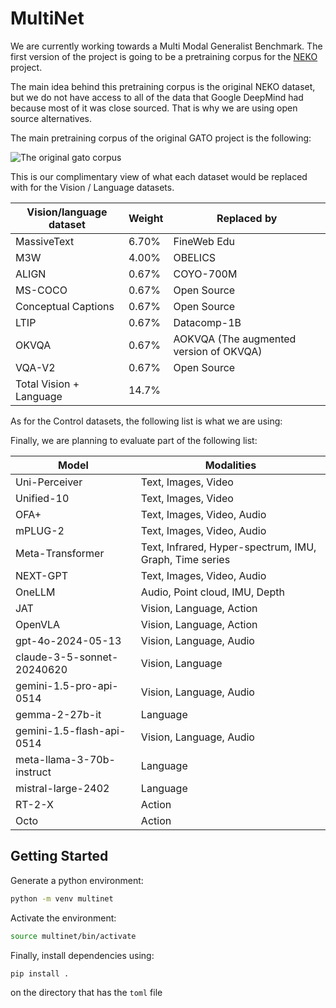 # MultiNet

We are currently working towards a Multi Modal Generalist Benchmark. The first
version of the project is going to be a pretraining corpus for the
[NEKO](https://github.com/ManifoldRG/Neko) project.

The main idea behind this pretraining corpus is the original NEKO dataset, but
we do not have access to all of the data that Google DeepMind had because most
of it was close sourced. That is why we are using open source alternatives.

The main pretraining corpus of the original GATO project is the following:

![The original gato corpus](./assets/gato_corpus.png)

This is our complimentary view of what each dataset would be replaced with for the Vision / Language datasets.

| Vision/language dataset | Weight | Replaced by                            |
| ----------------------- | ------ | ---------------------------------------|
| MassiveText             | 6.70%  | FineWeb Edu                            |
| M3W                     | 4.00%  | OBELICS                                |
| ALIGN                   | 0.67%  | COYO-700M                              |
| MS-COCO                 | 0.67%  | Open Source                            |
| Conceptual Captions     | 0.67%  | Open Source                            |
| LTIP                    | 0.67%  | Datacomp-1B                            |
| OKVQA                   | 0.67%  | AOKVQA (The augmented version of OKVQA)|
| VQA-V2                  | 0.67%  | Open Source                            |
| Total Vision + Language | 14.7%  |                                        |


As for the Control datasets, the following list is what we are using:



Finally, we are planning to evaluate part of the following list:

| Model                       | Modalities                                                |
|-----------------------------|-----------------------------------------------------------|
| Uni-Perceiver               | Text, Images, Video                                       |
| Unified-10                  | Text, Images, Video                                       |
| OFA+                        | Text, Images, Video, Audio                                |
| mPLUG-2                     | Text, Images, Video, Audio                                |
| Meta-Transformer            | Text, Infrared, Hyper-spectrum, IMU, Graph, Time series   |
| NEXT-GPT                    | Text, Images, Video, Audio                                |
| OneLLM                      | Audio, Point cloud, IMU, Depth                            |
| JAT                         | Vision, Language, Action                                  |
| OpenVLA                     | Vision, Language, Action                                  |
| gpt-4o-2024-05-13           | Vision, Language, Audio                                   |
| claude-3-5-sonnet-20240620  | Vision, Language                                          |
| gemini-1.5-pro-api-0514     | Vision, Language, Audio                                   |
| gemma-2-27b-it              | Language                                                  |
| gemini-1.5-flash-api-0514   | Vision, Language, Audio                                   |
| meta-llama-3-70b-instruct   | Language                                                  |
| mistral-large-2402          | Language                                                  |
| RT-2-X                      | Action                                                    |
| Octo                        | Action                                                    |


## Getting Started

Generate a python environment:

```bash
python -m venv multinet
```

Activate the environment:

```bash
source multinet/bin/activate
```

Finally, install dependencies using:

```bash
pip install .
```
on the directory that has the `toml` file
